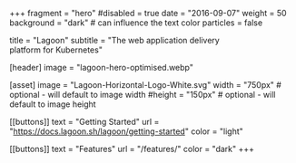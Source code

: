 +++
fragment = "hero"
#disabled = true
date = "2016-09-07"
weight = 50
background = "dark" # can influence the text color
particles = false

title = "Lagoon"
subtitle = "The web application delivery</br>platform for Kubernetes"

[header]
  image = "lagoon-hero-optimised.webp"

[asset]
  image = "Lagoon-Horizontal-Logo-White.svg"
  width = "750px" # optional - will default to image width
  #height = "150px" # optional - will default to image height

[[buttons]]
  text = "Getting Started"
  url = "https://docs.lagoon.sh/lagoon/getting-started"
  color = "light"

[[buttons]]
  text = "Features"
  url = "/features/"
  color = "dark"
+++
